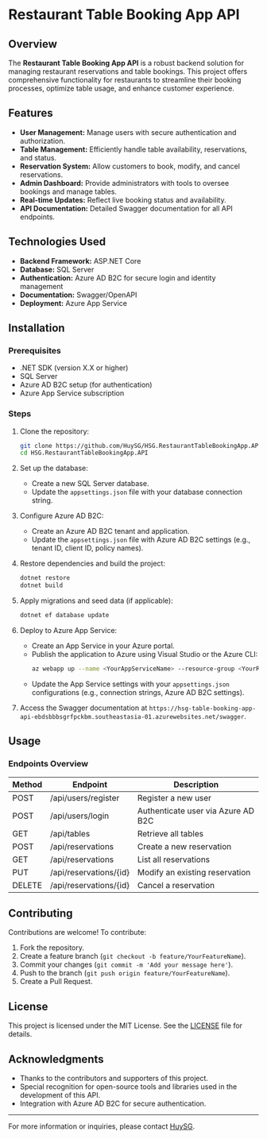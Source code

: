 # Restaurant Table Booking App API

## Overview
The **Restaurant Table Booking App API** is a robust backend solution for managing restaurant reservations and table bookings. This project offers comprehensive functionality for restaurants to streamline their booking processes, optimize table usage, and enhance customer experience.

## Features
- **User Management:** Manage users with secure authentication and authorization.
- **Table Management:** Efficiently handle table availability, reservations, and status.
- **Reservation System:** Allow customers to book, modify, and cancel reservations.
- **Admin Dashboard:** Provide administrators with tools to oversee bookings and manage tables.
- **Real-time Updates:** Reflect live booking status and availability.
- **API Documentation:** Detailed Swagger documentation for all API endpoints.

## Technologies Used
- **Backend Framework:** ASP.NET Core
- **Database:** SQL Server
- **Authentication:** Azure AD B2C for secure login and identity management
- **Documentation:** Swagger/OpenAPI
- **Deployment:** Azure App Service

## Installation
### Prerequisites
- .NET SDK (version X.X or higher)
- SQL Server
- Azure AD B2C setup (for authentication)
- Azure App Service subscription

### Steps
1. Clone the repository:
   ```bash
   git clone https://github.com/HuySG/HSG.RestaurantTableBookingApp.API.git
   cd HSG.RestaurantTableBookingApp.API
   ```

2. Set up the database:
   - Create a new SQL Server database.
   - Update the `appsettings.json` file with your database connection string.

3. Configure Azure AD B2C:
   - Create an Azure AD B2C tenant and application.
   - Update the `appsettings.json` file with Azure AD B2C settings (e.g., tenant ID, client ID, policy names).

4. Restore dependencies and build the project:
   ```bash
   dotnet restore
   dotnet build
   ```

5. Apply migrations and seed data (if applicable):
   ```bash
   dotnet ef database update
   ```

6. Deploy to Azure App Service:
   - Create an App Service in your Azure portal.
   - Publish the application to Azure using Visual Studio or the Azure CLI:
     ```bash
     az webapp up --name <YourAppServiceName> --resource-group <YourResourceGroup> --plan <YourAppServicePlan>
     ```
   - Update the App Service settings with your `appsettings.json` configurations (e.g., connection strings, Azure AD B2C settings).

7. Access the Swagger documentation at `https://hsg-table-booking-app-api-ebdsbbbsgrfpckbm.southeastasia-01.azurewebsites.net/swagger`.

## Usage
### Endpoints Overview
| Method | Endpoint                     | Description                          |
|--------|------------------------------|--------------------------------------|
| POST   | /api/users/register          | Register a new user                  |
| POST   | /api/users/login             | Authenticate user via Azure AD B2C   |
| GET    | /api/tables                  | Retrieve all tables                  |
| POST   | /api/reservations            | Create a new reservation             |
| GET    | /api/reservations            | List all reservations                |
| PUT    | /api/reservations/{id}       | Modify an existing reservation       |
| DELETE | /api/reservations/{id}       | Cancel a reservation                 |

## Contributing
Contributions are welcome! To contribute:
1. Fork the repository.
2. Create a feature branch (`git checkout -b feature/YourFeatureName`).
3. Commit your changes (`git commit -m 'Add your message here'`).
4. Push to the branch (`git push origin feature/YourFeatureName`).
5. Create a Pull Request.

## License
This project is licensed under the MIT License. See the [LICENSE](./LICENSE) file for details.

## Acknowledgments
- Thanks to the contributors and supporters of this project.
- Special recognition for open-source tools and libraries used in the development of this API.
- Integration with Azure AD B2C for secure authentication.

---
For more information or inquiries, please contact [HuySG](https://github.com/HuySG).

